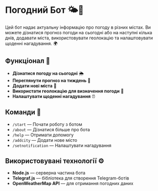 # Погодний Бот 🌤️🤖

Цей бот надає актуальну інформацію про погоду в різних містах. Ви можете дізнатися прогноз погоди на сьогодні або на наступні кілька днів, додавати міста, використовувати геолокацію та налаштовувати щоденні нагадування. 🌍

## Функціонал 🔧
- **Дізнатися погоду на сьогодні** 🌦️
- **Переглянути прогноз на тиждень** 🌈
- **Додати нові міста** 🌆
- **Використати геолокацію для визначення погоди** 📍
- **Налаштувати щоденні нагадування** ⏰

## Команди 📜
- `/start` — Почати роботу з ботом
- `/about` — Дізнатися більше про бота
- `/help` — Отримати допомогу
- `/addcity` — Додати нове місто
- `/setnotification` — Налаштувати нагадування

## Використовувані технології ⚙️
- **Node.js** — серверна частина бота
- **Telegraf.js** — бібліотека для створення Telegram-ботів
- **OpenWeatherMap API** — для отримання погодних даних
